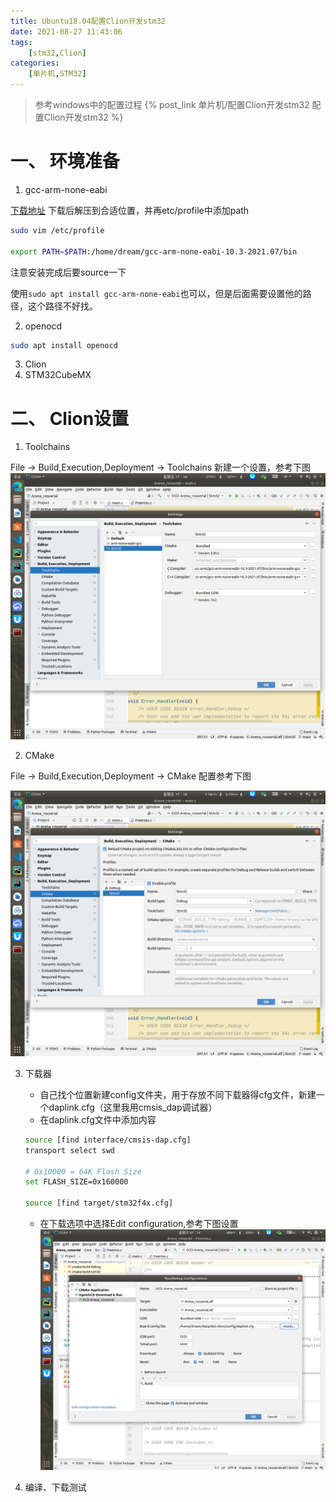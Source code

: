 ```yaml
---
title: Ubuntu18.04配置Clion开发stm32
date: 2021-08-27 11:43:06
tags: 
    [stm32,Clion] 
categories: 
    [单片机,STM32]
---
```


> 参考windows中的配置过程
> {% post_link 单片机/配置Clion开发stm32  配置Clion开发stm32 %}


# 一、 环境准备

1. gcc-arm-none-eabi

[下载地址](https://developer.arm.com/tools-and-software/open-source-software/developer-tools/gnu-toolchain/gnu-rm/downloads)
下载后解压到合适位置，并再etc/profile中添加path
```bash
sudo vim /etc/profile

export PATH=$PATH:/home/dream/gcc-arm-none-eabi-10.3-2021.07/bin
```
注意安装完成后要source一下

使用`sudo apt install gcc-arm-none-eabi`也可以，但是后面需要设置他的路径，这个路径不好找。

2. openocd

```bash
sudo apt install openocd
```
3. Clion
4. STM32CubeMX

# 二、 Clion设置

1. Toolchains

File -> Build,Execution,Deployment -> Toolchains
新建一个设置，参考下图
![01](../../images/Ubuntu18-04配置Clion开发stm32/01.png)

2. CMake

File -> Build,Execution,Deployment -> CMake
配置参考下图

![02](../../images/Ubuntu18-04配置Clion开发stm32/02.png)

3. 下载器
   + 自己找个位置新建config文件夹，用于存放不同下载器得cfg文件，新建一个daplink.cfg（这里我用cmsis_dap调试器）
   + 在daplink.cfg文件中添加内容
    ```bash
    source [find interface/cmsis-dap.cfg]
    transport select swd
   
    # 0x10000 = 64K Flash Size
    set FLASH_SIZE=0x160000
   
    source [find target/stm32f4x.cfg]
    ```

   + 在下载选项中选择Edit configuration,参考下图设置![03](../../images/Ubuntu18-04配置Clion开发stm32/03.png)

4. 编译、下载测试



